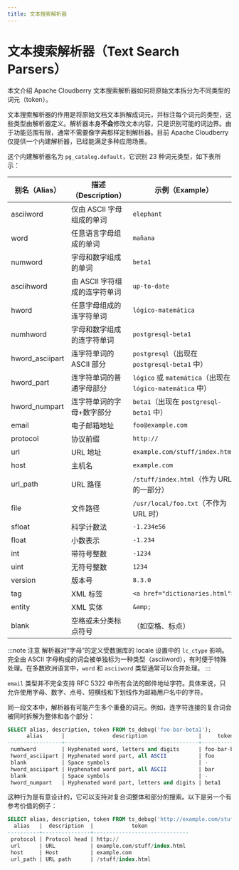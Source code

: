 ```yaml
---
title: 文本搜索解析器
---
```


# 文本搜索解析器（Text Search Parsers）

本文介绍 Apache Cloudberry 文本搜索解析器如何将原始文本拆分为不同类型的词元（token）。

文本搜索解析器的作用是将原始文档文本拆解成词元，并标注每个词元的类型，这些类型由解析器定义。解析器本身**不会**修改文本内容，只是识别可能的词边界。由于功能范围有限，通常不需要像字典那样定制解析器。目前 Apache Cloudberry 仅提供一个内建解析器，已经能满足多种应用场景。

这个内建解析器名为 `pg_catalog.default`，它识别 23 种词元类型，如下表所示：

| 别名（Alias） | 描述（Description）                         | 示例（Example） |
|---------------|----------------------------------------------|-----------------|
| asciiword     | 仅由 ASCII 字母组成的单词                   | `elephant`      |
| word          | 任意语言字母组成的单词                      | `mañana`        |
| numword       | 字母和数字组成的单词                        | `beta1`         |
| asciihword    | 由 ASCII 字符组成的连字符单词               | `up-to-date`    |
| hword         | 任意字母组成的连字符单词                    | `lógico-matemática` |
| numhword      | 字母和数字组成的连字符单词                  | `postgresql-beta1` |
| hword_asciipart | 连字符单词的 ASCII 部分                  | `postgresql`（出现在 `postgresql-beta1` 中） |
| hword_part    | 连字符单词的普通字母部分                    | `lógico` 或 `matemática`（出现在 `lógico-matemática` 中） |
| hword_numpart | 连字符单词的字母+数字部分                   | `beta1`（出现在 `postgresql-beta1` 中） |
| email         | 电子邮箱地址                                | `foo@example.com` |
| protocol      | 协议前缀                                    | `http://`       |
| url           | URL 地址                                    | `example.com/stuff/index.html` |
| host          | 主机名                                      | `example.com`   |
| url_path      | URL 路径                                    | `/stuff/index.html`（作为 URL 的一部分） |
| file          | 文件路径                                    | `/usr/local/foo.txt`（不作为 URL 时） |
| sfloat        | 科学计数法                                  | `-1.234e56`     |
| float         | 小数表示                                    | `-1.234`        |
| int           | 带符号整数                                  | `-1234`         |
| uint          | 无符号整数                                  | `1234`          |
| version       | 版本号                                      | `8.3.0`         |
| tag           | XML 标签                                    | `<a href="dictionaries.html">` |
| entity        | XML 实体                                    | `&amp;`         |
| blank         | 空格或未分类标点符号                        |（如空格、标点）|

:::note 注意
解析器对“字母”的定义受数据库的 locale 设置中的 `lc_ctype` 影响。完全由 ASCII 字母构成的词会被单独标为一种类型（asciiword），有时便于特殊处理。在多数欧洲语言中，`word` 和 `asciiword` 类型通常可以合并处理。
:::

`email` 类型并不完全支持 RFC 5322 中所有合法的邮件地址字符。具体来说，只允许使用字母、数字、点号、短横线和下划线作为邮箱用户名中的字符。

同一段文本中，解析器有可能产生多个重叠的词元。例如，连字符连接的复合词会被同时拆解为整体和各个部分：

```sql
SELECT alias, description, token FROM ts_debug('foo-bar-beta1');
      alias      |               description                |     token     
-----------------+------------------------------------------+---------------
 numhword        | Hyphenated word, letters and digits      | foo-bar-beta1
 hword_asciipart | Hyphenated word part, all ASCII          | foo
 blank           | Space symbols                            | -
 hword_asciipart | Hyphenated word part, all ASCII          | bar
 blank           | Space symbols                            | -
 hword_numpart   | Hyphenated word part, letters and digits | beta1
```

这种行为是有意设计的，它可以支持对复合词整体和部分的搜索。以下是另一个有参考价值的例子：

```sql
SELECT alias, description, token FROM ts_debug('http://example.com/stuff/index.html');
  alias   |  description  |            token             
----------+---------------+------------------------------
 protocol | Protocol head | http://
 url      | URL           | example.com/stuff/index.html
 host     | Host          | example.com
 url_path | URL path      | /stuff/index.html
```
